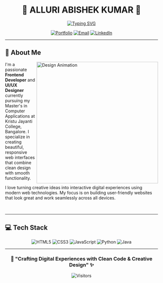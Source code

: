 # <div align="center">🌟 **ALLURI ABISHEK KUMAR** 🌟</div>

<div align="center">
  
[![Typing SVG](https://readme-typing-svg.demolab.com?font=Roboto+Slab&size=28&duration=3000&pause=1000&color=6A5ACD&background=00000000&center=true&vCenter=true&multiline=true&width=700&height=100&lines=💻+Frontend+Developer;🎨+UI%2FUX+Designer;✨+Creative+Web+Solutions)](https://git.io/typing-svg)

</div>

<div align="center">

[![Portfolio](https://img.shields.io/badge/🌐_Portfolio-Visit_Now-6A5ACD?style=for-the-badge)](https://portfolio-abi.onrender.com/)
[![Email](https://img.shields.io/badge/📧_Email-Contact-FF6B6B?style=for-the-badge)](mailto:24mcab07@kristujayanti.com)
[![LinkedIn](https://img.shields.io/badge/💼_LinkedIn-Connect-0077B5?style=for-the-badge&logo=linkedin)](https://in.linkedin.com/in/alluri-abishek-kumar)

</div>

---

## 🎯 **About Me**

<img align="right" alt="Design Animation" width="400" src="https://user-images.githubusercontent.com/74038190/212257467-871d32b7-e401-42e8-a166-fcfd7baa4c6b.gif">

I'm a passionate **Frontend Developer** and **UI/UX Designer** currently pursuing my Master's in Computer Applications at Kristu Jayanti College, Bangalore. I specialize in creating beautiful, responsive web interfaces that combine clean design with smooth functionality.

I love turning creative ideas into interactive digital experiences using modern web technologies. My focus is on building user-friendly websites that look great and work seamlessly across all devices.

<br clear="right"/>

---

## 💻 **Tech Stack**

<div align="center">

![HTML5](https://img.shields.io/badge/HTML5-E34F26?style=for-the-badge&logo=html5&logoColor=white)
![CSS3](https://img.shields.io/badge/CSS3-1572B6?style=for-the-badge&logo=css3&logoColor=white)
![JavaScript](https://img.shields.io/badge/JavaScript-F7DF1E?style=for-the-badge&logo=javascript&logoColor=black)
![Python](https://img.shields.io/badge/Python-3776AB?style=for-the-badge&logo=python&logoColor=white)
![Java](https://img.shields.io/badge/Java-ED8B00?style=for-the-badge&logo=openjdk&logoColor=white)

</div>

---

<div align="center">

### 🚀 **"Crafting Digital Experiences with Clean Code & Creative Design"** ✨

![Visitors](https://api.visitorbadge.io/api/visitors?path=https%3A%2F%2Fgithub.com%2FALLURIABISHEK&label=Profile%20Views&countColor=%236A5ACD&style=for-the-badge)

</div>
